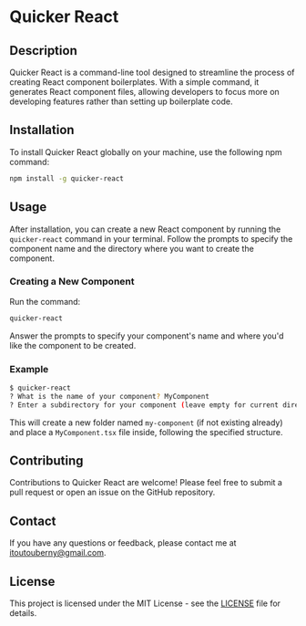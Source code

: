 # Quicker React

## Description

Quicker React is a command-line tool designed to streamline the process of creating React component boilerplates. With a simple command, it generates React component files, allowing developers to focus more on developing features rather than setting up boilerplate code.

## Installation

To install Quicker React globally on your machine, use the following npm command:

```bash
npm install -g quicker-react
```

## Usage

After installation, you can create a new React component by running the `quicker-react` command in your terminal. Follow the prompts to specify the component name and the directory where you want to create the component.

### Creating a New Component

Run the command:

```bash
quicker-react
```

Answer the prompts to specify your component's name and where you'd like the component to be created.

### Example

```bash
$ quicker-react
? What is the name of your component? MyComponent
? Enter a subdirectory for your component (leave empty for current directory):
```

This will create a new folder named `my-component` (if not existing already) and place a `MyComponent.tsx` file inside, following the specified structure.

## Contributing

Contributions to Quicker React are welcome! Please feel free to submit a pull request or open an issue on the GitHub repository.

## Contact

If you have any questions or feedback, please contact me at [itoutouberny@gmail.com](mailto:itoutouberny@gmail.com).

## License

This project is licensed under the MIT License - see the [LICENSE](LICENSE) file for details.